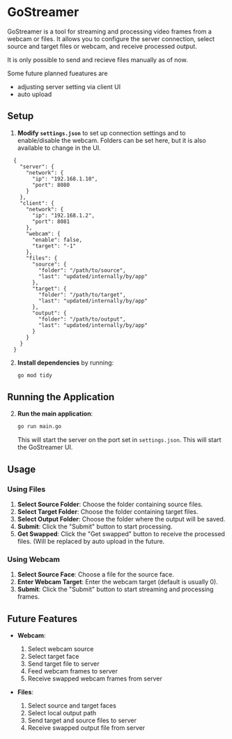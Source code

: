 # GoStreamer

GoStreamer is a tool for streaming and processing video frames from a webcam or files. It allows you to configure the server connection, select source and target files or webcam, and receive processed output.

It is only possible to send and recieve files manually as of now. 

Some future planned fueatures are 
  - adjusting server setting via client UI
  - auto upload
## Setup

1. **Modify `settings.json`** to set up connection settings and to enable/disable the webcam. Folders can be set here, but it is also available to change in the UI.
```
  {
    "server": {
      "network": {
        "ip": "192.168.1.10",
        "port": 8080
      }
    },
    "client": {
      "network": {
        "ip": "192.168.1.2",
        "port": 8081
      },
      "webcam": {
        "enable": false,
        "target": "-1"
      },
      "files": {
        "source": {
          "folder": "/path/to/source",
          "last": "updated/internally/by/app"
        },
        "target": {
          "folder": "/path/to/target",
          "last": "updated/internally/by/app"
        },
        "output": {
          "folder": "/path/to/output",
          "last": "updated/internally/by/app"
        }
      }
    }
  }
```

2. **Install dependencies** by running:

    ```sh
    go mod tidy
    ```

## Running the Application

2. **Run the main application**:

    ```sh
    go run main.go
    ```

    This will start the server on the port set in `settings.json`.
    This will start the GoStreamer UI.

## Usage

### Using Files

1. **Select Source Folder**: Choose the folder containing source files.
2. **Select Target Folder**: Choose the folder containing target files.
3. **Select Output Folder**: Choose the folder where the output will be saved.
4. **Submit**: Click the "Submit" button to start processing.
5. **Get Swapped**: Click the "Get swapped" button to receive the processed files. (Will be replaced by auto upload in the future.

### Using Webcam

1. **Select Source Face**: Choose a file for the source face.
2. **Enter Webcam Target**: Enter the webcam target (default is usually 0).
3. **Submit**: Click the "Submit" button to start streaming and processing frames.

## Future Features

- **Webcam**:
  1. Select webcam source
  2. Select target face
  3. Send target file to server
  4. Feed webcam frames to server
  5. Receive swapped webcam frames from server

- **Files**:
  1. Select source and target faces
  2. Select local output path
  3. Send target and source files to server
  4. Receive swapped output file from server
